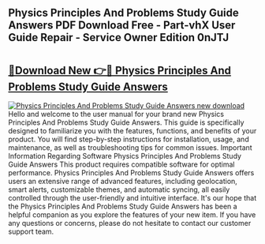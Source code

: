 ## Physics Principles And Problems Study Guide Answers PDF Download Free - Part-vhX User Guide Repair - Service Owner Edition 0nJTJ

# <h2><a href="http://bc59118.oget.top/?id=Physics+Principles+And+Problems+Study+Guide+Answers">🔗Download New 👉🔴 Physics Principles And Problems Study Guide Answers</a></h2>

[![Physics Principles And Problems Study Guide Answers new download](https://i.imgur.com/5g1atiW.png)](http://bc59118.oget.top/?id=Physics+Principles+And+Problems+Study+Guide+Answers)
Hello and welcome to the user manual for your brand new Physics Principles And Problems Study Guide Answers. This guide is specifically designed to familiarize you with the features, functions, and benefits of your product. You will find step-by-step instructions for installation, usage, and maintenance, as well as troubleshooting tips for common issues. Important Information Regarding Software Physics Principles And Problems Study Guide Answers This product requires compatible software for optimal performance. Physics Principles And Problems Study Guide Answers offers users an extensive range of advanced features, including geolocation, smart alerts, customizable themes, and automatic syncing, all easily controlled through the user-friendly and intuitive interface. It's our hope that the Physics Principles And Problems Study Guide Answers has been a helpful companion as you explore the features of your new item. If you have any questions or concerns, please do not hesitate to contact our customer support team.
